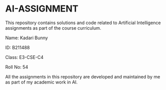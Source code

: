 # AI-ASSIGNMENT
This repository contains solutions and code related to Artificial Intelligence assignments as part of the course curriculum.

Name: Kadari Bunny

ID: B211488

Class: E3-CSE-C4

Roll No: 54

All the assignments in this repository are developed and maintained by me as part of my academic work in AI.
